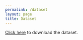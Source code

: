 ```yaml
---
permalink: /dataset
layout: page
title: Dataset
---
```


<a href="/dataset/measurements.csv" download>Click here</a> to download the dataset.
